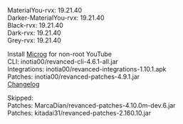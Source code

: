 MaterialYou-rvx: 19.21.40  
Darker-MaterialYou-rvx: 19.21.40  
Black-rvx: 19.21.40  
Dark-rvx: 19.21.40  
Grey-rvx: 19.21.40  

Install [Microg](https://github.com/ReVanced/GmsCore/releases) for non-root YouTube  
CLI: inotia00/revanced-cli-4.6.1-all.jar  
Integrations: inotia00/revanced-integrations-1.10.1.apk  
Patches: inotia00/revanced-patches-4.9.1.jar  
[Changelog](https://github.com/inotia00/revanced-patches/releases/tag/v4.9.1)  

Skipped:  
Patches: MarcaDian/revanced-patches-4.10.0m-dev.6.jar  
Patches: kitadai31/revanced-patches-2.160.10.jar    
